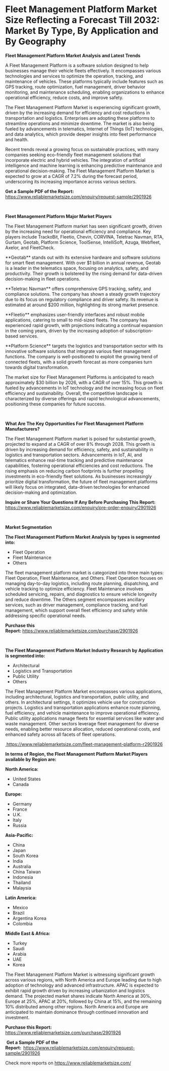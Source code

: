 <p><h1>Fleet Management Platform Market Size Reflecting a Forecast Till 2032: Market By Type, By Application and By Geography</h1></p><p><strong>Fleet Management Platform Market Analysis and Latest Trends</strong></p>
<p><p>A Fleet Management Platform is a software solution designed to help businesses manage their vehicle fleets effectively. It encompasses various technologies and services to optimize the operation, tracking, and maintenance of vehicles. These platforms typically include features such as GPS tracking, route optimization, fuel management, driver behavior monitoring, and maintenance scheduling, enabling organizations to enhance operational efficiency, reduce costs, and improve safety.</p><p>The Fleet Management Platform Market is experiencing significant growth, driven by the increasing demand for efficiency and cost reductions in transportation and logistics. Enterprises are adopting these platforms to streamline operations and minimize downtime. The market is also being fueled by advancements in telematics, Internet of Things (IoT) technologies, and data analytics, which provide deeper insights into fleet performance and health.</p><p>Recent trends reveal a growing focus on sustainable practices, with many companies seeking eco-friendly fleet management solutions that incorporate electric and hybrid vehicles. The integration of artificial intelligence and machine learning is enhancing predictive maintenance and operational decision-making. The Fleet Management Platform Market is expected to grow at a CAGR of 7.2% during the forecast period, underscoring its increasing importance across various sectors.</p></p>
<p><strong>Get a Sample PDF of the Report:&nbsp;</strong> <a href="https://www.reliablemarketsize.com/enquiry/request-sample/2901926?utm_campaign=3351&utm_medium=2&utm_source=Github&utm_content=ia&utm_term=11032025&utm_id=fleet-management-platform">https://www.reliablemarketsize.com/enquiry/request-sample/2901926</a></p>
<p>&nbsp;</p>
<p><strong>Fleet Management Platform Major Market Players</strong></p>
<p><p>The Fleet Management Platform market has seen significant growth, driven by the increasing need for operational efficiency and compliance. Key players include TrackoBit, Fleetio, Chevin, CORVINA, Teletrac Navman, RTA, Gurtam, Geotab, Platform Science, ToolSense, IntelliSoft, Azuga, Webfleet, Axelor, and FleetCheck.</p><p>**Geotab** stands out with its extensive hardware and software solutions for smart fleet management. With over $1 billion in annual revenue, Geotab is a leader in the telematics space, focusing on analytics, safety, and productivity. Their growth is bolstered by the rising demand for data-driven decision-making in fleet operations.</p><p>**Teletrac Navman** offers comprehensive GPS tracking, safety, and compliance solutions. The company has shown a steady growth trajectory due to its focus on regulatory compliance and driver safety. Its revenue is estimated at around $200 million, highlighting its strong market presence.</p><p>**Fleetio** emphasizes user-friendly interfaces and robust mobile applications, catering to small to mid-sized fleets. The company has experienced rapid growth, with projections indicating a continual expansion in the coming years, driven by the increasing adoption of subscription-based services.</p><p>**Platform Science** targets the logistics and transportation sector with its innovative software solutions that integrate various fleet management functions. The company is well-positioned to exploit the growing trend of connected fleets, with a solid growth forecast as more companies turn towards digital transformation.</p><p>The market size for Fleet Management Platforms is anticipated to reach approximately $30 billion by 2026, with a CAGR of over 15%. This growth is fueled by advancements in IoT technology and the increasing focus on fleet efficiency and sustainability. Overall, the competitive landscape is characterized by diverse offerings and rapid technological advancements, positioning these companies for future success.</p></p>
<p>&nbsp;</p>
<p><strong>What Are The Key Opportunities For Fleet Management Platform Manufacturers?</strong></p>
<p><p>The Fleet Management Platform market is poised for substantial growth, projected to expand at a CAGR of over 8% through 2028. This growth is driven by increasing demand for efficiency, safety, and sustainability in logistics and transportation sectors. Advancements in IoT, AI, and telematics enhance real-time tracking and predictive maintenance capabilities, fostering operational efficiencies and cost reductions. The rising emphasis on reducing carbon footprints is further propelling investments in eco-friendly fleet solutions. As businesses increasingly prioritize digital transformation, the future of fleet management platforms will likely focus on integrated, data-driven technologies for enhanced decision-making and optimization.</p></p>
<p><strong>Inquire or Share Your Questions If Any Before Purchasing This Report:</strong> <a href="https://www.reliablemarketsize.com/enquiry/pre-order-enquiry/2901926?utm_campaign=3351&utm_medium=2&utm_source=Github&utm_content=ia&utm_term=11032025&utm_id=fleet-management-platform">https://www.reliablemarketsize.com/enquiry/pre-order-enquiry/2901926</a></p>
<p>&nbsp;</p>
<p><strong>Market Segmentation</strong></p>
<p><strong>The Fleet Management Platform Market Analysis by types is segmented into:</strong></p>
<p><ul><li>Fleet Operation</li><li>Fleet Maintenance</li><li>Others</li></ul></p>
<p><p>The fleet management platform market is categorized into three main types: Fleet Operation, Fleet Maintenance, and Others. Fleet Operation focuses on managing day-to-day logistics, including route planning, dispatching, and vehicle tracking to optimize efficiency. Fleet Maintenance involves scheduled servicing, repairs, and diagnostics to ensure vehicle longevity and reduce downtime. The Others segment encompasses ancillary services, such as driver management, compliance tracking, and fuel management, which support overall fleet efficiency and safety while addressing specific operational needs.</p></p>
<p><strong>Purchase this Report:&nbsp;</strong><a href="https://www.reliablemarketsize.com/purchase/2901926?utm_campaign=3351&utm_medium=2&utm_source=Github&utm_content=ia&utm_term=11032025&utm_id=fleet-management-platform">https://www.reliablemarketsize.com/purchase/2901926</a></p>
<p>&nbsp;</p>
<p><strong>The Fleet Management Platform Market Industry Research by Application is segmented into:</strong></p>
<p><ul><li>Architectural</li><li>Logistics and Transportation</li><li>Public Utility</li><li>Others</li></ul></p>
<p><p>The Fleet Management Platform Market encompasses various applications, including architectural, logistics and transportation, public utility, and others. In architectural settings, it optimizes vehicle use for construction projects. Logistics and transportation applications enhance route planning, fuel efficiency, and vehicle maintenance to improve operational efficiency. Public utility applications manage fleets for essential services like water and waste management. Other sectors leverage fleet management for diverse needs, enabling better resource allocation, reduced operational costs, and enhanced safety across all facets of fleet operations.</p></p>
<p><a href="https://www.reliablemarketsize.com/fleet-management-platform-r2901926?utm_campaign=3351&utm_medium=2&utm_source=Github&utm_content=ia&utm_term=11032025&utm_id=fleet-management-platform">&nbsp;https://www.reliablemarketsize.com/fleet-management-platform-r2901926</a></p>
<p><strong>In terms of Region, the Fleet Management Platform Market Players available by Region are:</strong></p>
<p>
    <p> <strong> North America: </strong>
        <ul>
            <li>United States</li>
            <li>Canada</li>
        </ul>
        </p> 
    <p> <strong> Europe: </strong>
        <ul>
            <li>Germany</li>
            <li>France</li>
            <li>U.K.</li>
            <li>Italy</li>
            <li>Russia</li>
        </ul>
        </p> 
    <p> <strong> Asia-Pacific: </strong>
        <ul>
            <li>China</li>
            <li>Japan</li>
            <li>South Korea</li>
            <li>India</li>
            <li>Australia</li>
            <li>China Taiwan</li>
            <li>Indonesia</li>
            <li>Thailand</li>
            <li>Malaysia</li>
        </ul>
        </p> 
    <p> <strong> Latin America: </strong>
        <ul>
            <li>Mexico</li>
            <li>Brazil</li>
            <li>Argentina Korea</li>
            <li>Colombia</li>
        </ul>
        </p> 
    <p> <strong> Middle East & Africa: </strong>
        <ul>
            <li>Turkey</li>
            <li>Saudi</li>
            <li>Arabia</li>
            <li>UAE</li>
            <li>Korea</li>
        </ul>
    </p>
    </p>
<p><p>The Fleet Management Platform Market is witnessing significant growth across various regions, with North America and Europe leading due to high adoption of technology and advanced infrastructure. APAC is expected to exhibit rapid growth driven by increasing urbanization and logistics demand. The projected market shares indicate North America at 30%, Europe at 25%, APAC at 20%, followed by China at 15%, and the remaining 10% distributed among other regions. North America and Europe are anticipated to maintain dominance through continued innovation and investment.</p></p>
<p><strong>Purchase this Report: </strong><a href="https://www.reliablemarketsize.com/purchase/2901926?utm_campaign=3351&utm_medium=2&utm_source=Github&utm_content=ia&utm_term=11032025&utm_id=fleet-management-platform">https://www.reliablemarketsize.com/purchase/2901926</a></p>
<p>&nbsp;<strong>Get a Sample PDF of the Report:&nbsp;&nbsp;</strong><a href="https://www.reliablemarketsize.com/enquiry/request-sample/2901926?utm_campaign=3351&utm_medium=2&utm_source=Github&utm_content=ia&utm_term=11032025&utm_id=fleet-management-platform">https://www.reliablemarketsize.com/enquiry/request-sample/2901926</a></p>
<p><strong></strong></p>
<p>Check more reports on <a href="https://www.reliablemarketsize.com/?utm_campaign=3351&utm_medium=2&utm_source=Github&utm_content=ia&utm_term=11032025&utm_id=fleet-management-platform">https://www.reliablemarketsize.com/</a></p>